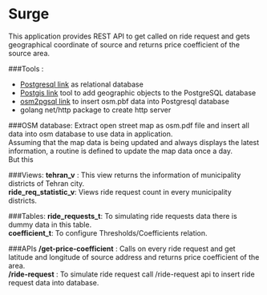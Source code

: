 # Surge

This application provides REST API to get called on ride request and gets geographical coordinate of source and returns price coefficient of the source area.

###Tools :
* [Postgresql link](https://www.postgresql.org/) as relational database
* [Postgis link](https://postgis.net/) tool to add geographic objects to the PostgreSQL database
* [osm2pgsql link](https://osm2pgsql.org/) to insert osm.pbf data into Postgresql database
* golang net/http package to create http server

###OSM database:
Extract open street map as osm.pdf file and insert all data into osm database to use data in application.<br>
Assuming that the map data is being updated and always displays the latest information, a routine is defined to update the map data once a day. <br>
But this

###Views:
**tehran_v** : This view returns the information of municipality districts of Tehran city.<br>
**ride_req_statistic_v**: Views ride request count in every municipality districts.

###Tables:
**ride_requests_t**: To simulating ride requests data there is dummy data in this table.<br>
**coefficient_t**: To configure Thresholds/Coefficients relation.

###APIs
**/get-price-coefficient** : Calls on every ride request and get latitude and longitude of source address and returns price coefficient of the area. <br>
**/ride-request** : To simulate ride request call /ride-request api to insert ride request data into database.

